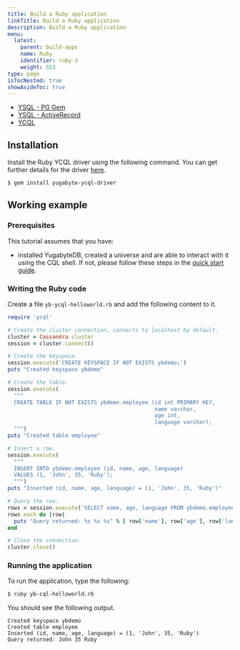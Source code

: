 ```yaml
---
title: Build a Ruby application
linkTitle: Build a Ruby application
description: Build a Ruby application
menu:
  latest:
    parent: build-apps
    name: Ruby
    identifier: ruby-3
    weight: 553
type: page
isTocNested: true
showAsideToc: true
---
```


<ul class="nav nav-tabs-alt nav-tabs-yb">
  <li >
    <a href="/latest/quick-start/build-apps/ruby/ysql-pg" class="nav-link">
      <i class="icon-postgres" aria-hidden="true"></i>
      YSQL - PG Gem
    </a>
  </li>
  <li >
    <a href="/latest/quick-start/build-apps/ruby/ysql-rails-activerecord" class="nav-link">
      <i class="icon-postgres" aria-hidden="true"></i>
      YSQL - ActiveRecord
    </a>
  </li>
  <li>
    <a href="/latest/quick-start/build-apps/ruby/ycql" class="nav-link active">
      <i class="icon-cassandra" aria-hidden="true"></i>
      YCQL
    </a>
  </li>
</ul>

## Installation

Install the Ruby YCQL driver using the following command. You can get further details for the driver [here](https://github.com/yugabyte/cassandra-ruby-driver).

```sh
$ gem install yugabyte-ycql-driver
```

## Working example

### Prerequisites

This tutorial assumes that you have:

- installed YugabyteDB, created a universe and are able to interact with it using the CQL shell. If not, please follow these steps in the [quick start guide](../../../../api/ycql/quick-start/).

### Writing the Ruby code

Create a file `yb-ycql-helloworld.rb` and add the following content to it.

```ruby
require 'ycql'

# Create the cluster connection, connects to localhost by default.
cluster = Cassandra.cluster
session = cluster.connect()

# Create the keyspace.
session.execute('CREATE KEYSPACE IF NOT EXISTS ybdemo;')
puts "Created keyspace ybdemo"

# Create the table.
session.execute(
  """
  CREATE TABLE IF NOT EXISTS ybdemo.employee (id int PRIMARY KEY,
                                              name varchar,
                                              age int,
                                              language varchar);
  """)
puts "Created table employee"

# Insert a row.
session.execute(
  """
  INSERT INTO ybdemo.employee (id, name, age, language)
  VALUES (1, 'John', 35, 'Ruby');
  """)
puts "Inserted (id, name, age, language) = (1, 'John', 35, 'Ruby')"

# Query the row.
rows = session.execute('SELECT name, age, language FROM ybdemo.employee WHERE id = 1;')
rows.each do |row|
  puts "Query returned: %s %s %s" % [ row['name'], row['age'], row['language'] ]
end

# Close the connection.
cluster.close()
```

### Running the application

To run the application, type the following:

```sh
$ ruby yb-cql-helloworld.rb
```

You should see the following output.

```
Created keyspace ybdemo
Created table employee
Inserted (id, name, age, language) = (1, 'John', 35, 'Ruby')
Query returned: John 35 Ruby
```
